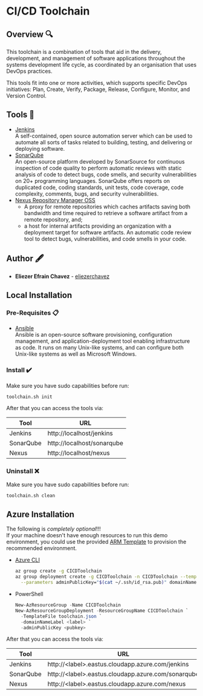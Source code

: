 # CI/CD Toolchain

## Overview 🔍

This toolchain is a combination of tools that aid in the delivery, development, and management of software applications throughout the systems development life cycle, as coordinated by an organisation that uses DevOps practices.

This tools fit into one or more activities, which supports specific DevOps initiatives: Plan, Create, Verify, Package, Release, Configure, Monitor, and Version Control.

## Tools 🧰

* [Jenkins](https://www.jenkins.io/doc/) <br />
  A self-contained, open source automation server which can be used to automate all sorts of tasks related to building, testing, and delivering or deploying software.
* [SonarQube](https://docs.sonarqube.org/8.6/) <br />
  An open-source platform developed by SonarSource for continuous inspection of code quality to perform automatic reviews with static analysis of code to detect bugs, code smells, and security vulnerabilities on 20+ programming languages. SonarQube offers reports on duplicated code, coding standards, unit tests, code coverage, code complexity, comments, bugs, and security vulnerabilities.
* [Nexus Repository Manager OSS](https://help.sonatype.com/repomanager3)
  * A proxy for remote repositories which caches artifacts saving both bandwidth and time required to retrieve a software artifact from a remote repository, and;
  * a host for internal artifacts providing an organization with a deployment target for software artifacts. An automatic code review tool to detect bugs, vulnerabilities, and code smells in your code.

## Author 🖋️
* **Eliezer Efrain Chavez** -  [eliezerchavez](https://www.linkedin.com/in/eliezerchavez)

## Local Installation
### Pre-Requisites 📋

* [Ansible](https://docs.ansible.com/ansible/latest/installation_guide/intro_installation.html) <br />
  Ansible is an open-source software provisioning, configuration management, and application-deployment tool enabling infrastructure as code. It runs on many Unix-like systems, and can configure both Unix-like systems as well as Microsoft Windows.
### Install ✔️

Make sure you have sudo capabilities before run:
```bash
toolchain.sh init
```

After that you can access the tools via:

Tool | URL
---- | ---
Jenkins | http://localhost/jenkins
SonarQube | http://localhost/sonarqube
Nexus | http://localhost/nexus

### Uninstall ❌

Make sure you have sudo capabilities before run:
```bash
toolchain.sh clean
```

## Azure Installation
The following is *completely optional*!!!<br />
If your machine doesn't have enough resources to run this demo environment, you could use the provided [ARM Template](https://docs.microsoft.com/en-us/azure/azure-resource-manager/templates/overview) to provision the recommended environment.<br />

* [Azure CLI](https://docs.microsoft.com/en-us/cli/azure/install-azure-cli)
  ```bash
  az group create -g CICDToolchain
  az group deployment create -g CICDToolchain -n CICDToolchain --template-file ./toolchain.json \
    --parameters adminPublicKey="$(cat ~/.ssh/id_rsa.pub)" domainNameLabel=<label>
  ```
* PowerShell
  ```powershell
  New-AzResourceGroup -Name CICDToolchain
  New-AzResourceGroupDeployment -ResourceGroupName CICDToolchain `
    -TemplateFile toolchain.json `
    -domainNameLabel <label> `
    -adminPublicKey <pubkey>
  ```

After that you can access the tools via:

Tool | URL
---- | ---
Jenkins | http://\<label>.eastus.cloudapp.azure.com/jenkins
SonarQube | http://\<label>.eastus.cloudapp.azure.com/sonarqube
Nexus | http://\<label>.eastus.cloudapp.azure.com/nexus
